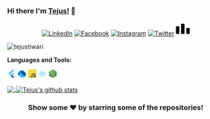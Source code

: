 ### Hi there I'm [Tejus!](https://tejustiwari.github.io/portfolio/) 👋

<p align="center">
	<a href="https://www.linkedin.com/in/tejustiwari/"><img src="https://img.icons8.com/metro/26/000000/linkedin.png" alt="LinkedIn"/></a>
	<a href="https://www.facebook.com/tejustiwari18/"><img src="https://img.icons8.com/android/26/000000/facebook-new.png" alt="Facebook"/></a>
	<a href="https://www.instagram.com/tejustiwari/"><img src="https://img.icons8.com/metro/26/000000/instagram-new.png" alt="Instagram"/></a>
	<a href="https://twitter.com/tejus_tiwari"><img src="https://img.icons8.com/android/26/000000/twitter.png" alt="Twitter"/></a>
        <a href="https://codeforces.com/profile/tejustiwari"><img src="iconfinder_codeforces_4691584 (3).png" alt="Codeforces"/></a>
<!-- 	<a style="padding-bottom: 250px" href="<a href="https://codeforces.com/profile/tejustiwari"><img width="26" height="26" src="codechef-1324440139527402917_24.ico" alt="Codechef"/></a> -->
</p
	

<p align="left"> <img src="https://komarev.com/ghpvc/?username=tejustiwari&label=Views&color=blue&style=plastic" alt="tejustiwari" /> </p>



**Languages and Tools:**  

<code><img height="20" src="https://raw.githubusercontent.com/github/explore/80688e429a7d4ef2fca1e82350fe8e3517d3494d/topics/flutter/flutter.png"></code>
<code><img height="20" src="https://raw.githubusercontent.com/github/explore/80688e429a7d4ef2fca1e82350fe8e3517d3494d/topics/dart/dart.png"></code>
<code><img height="20" src="https://raw.githubusercontent.com/github/explore/80688e429a7d4ef2fca1e82350fe8e3517d3494d/topics/javascript/javascript.png"></code>
<code><img height="20" src="https://raw.githubusercontent.com/github/explore/80688e429a7d4ef2fca1e82350fe8e3517d3494d/topics/react/react.png"></code>
<code><img height="20" src="https://raw.githubusercontent.com/github/explore/80688e429a7d4ef2fca1e82350fe8e3517d3494d/topics/nodejs/nodejs.png"></code>    

<a href="https://github.com/tejustiwari">
  <img align="center" src="https://github-readme-stats.vercel.app/api/top-langs/?username=tejustiwari&theme=light&hide_langs_below=1" />
</a>
<a href="https://github.com/tejustiwari">
 <img align="center" src="https://github-readme-stats.vercel.app/api?username=tejustiwari&show_icons=true&theme=light&line_height=27" alt="Tejus's github stats"/>
</a>

<div align="center">

### Show some ❤️ by starring some of the repositories!

</div>
